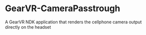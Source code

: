 # GearVR-CameraPasstrough
A GearVR NDK application that renders the cellphone camera output directly on the headset
